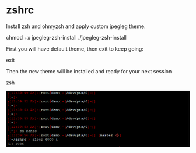 # zshrc
Install zsh and ohmyzsh and apply custom jpegleg theme.

chmod +x jpegleg-zsh-install
./jpegleg-zsh-install

First you will have default theme, then exit to keep going:

exit

Then the new theme will be installed and ready for your next session

zsh


![Alt text](/jpegleg_zsh_demo.PNG?raw=true "jpegleg zsh theme demo")
